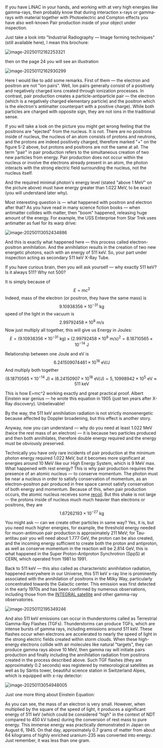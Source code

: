If you have LINAC in your hands, and working with at very high energies like gamma-rays, then probably know that during interaction x-rays or gamma-rays with material together with Photoelectric and Compton effects you have also well-known Pair production inside of your object under inspection.

Just take a look into "Industrial Radiography — Image forming techniques" (still available here), I mean this brochure:

![image-20250112162253321](assets/image-20250112162253321.png)

then on the page 24 you will see an illustration

![image-20250112162930299](assets/image-20250112162930299.png)

Here I would like to add some remarks. First of them — the electron and positron are not "ion pairs". Well, Ion pairs generally consist of a positively and negatively charged ions created through ionization processes. In contrast, pair production creates a particle-antiparticle pair — the electron (which is a negatively charged elementary particle) and the positron which is the electron's antimatter counterpart with a positive charge). While both particles are charged with opposite sign, they are not ions in the traditional sense.

If you will take a look on the picture you might get wrong feeling that the positrons are "ejected" from the nucleus. It is not. There are no positrons inside of nucleus, the nucleus of an atom consists of protons and neutrons, and the protons are indeed positively charged, therefore marked "+" on the figure 5-2 above, but protons and positrons are not the same at all.  The term "pair" in pair production refers to the simultaneous creation of two new particles from energy. Pair production does not occur within the nucleus or involve the electrons already present in an atom, the photon interacts with the strong electric field surrounding the nucleus, not the nucleus itself.

And the required minimal photon's energy level (stated "above 1 MeV" on the picture above) must have energy greater than 1.022 MeV, to be exact (you will understand later why).

Most interesting question is — what happened with positron and electron after that? As you have read in many science fiction books — when antimatter collides with matter, then "boom" happened, releasing huge amount of the energy. For example, the USS Enterprise from Star Trek uses antimatter as fuel for its warp drive:

![image-20250113052434886](assets/image-20250113052434886.png)

And this is exactly what happened here — this process called electron-positron annihilation. And the annihilation results in the creation of two new energetic photons, each with an energy of 511 keV. So, your part under inspection acting as secondary 511 keV X-Ray Tube.

If you have curious brain, then you will ask yourself — why exactly 511 keV? Is it always 511? Why not 500?

It is simply because of 
$$
E=mc^2
$$
Indeed, mass of the electron (or positron, they have the same mass) is 
$$
9.10938356 \times 10^{-31} \text{ kg}
$$
speed of the light in the vacuum is
$$
2.99792458 \times 10^{8} \text{ m/s}
$$
Now just multiply all together, this will give us Energy in Joules:
$$
E = (9.10938356 \times 10^{-31} \text{ kg}) \times (2.99792458 \times 10^{8} \text{ m/s})^2 = 8.18710565 \times 10^{-14} \text{ J}
$$

Relationship between one Joule and eV is 
$$
6.241509074461 \times 10^{18} \text{ eV/J}
$$
And multiply both together
$$
(8.18710565 \times 10^{-14} \text{ J}) \times (6.24150907 \times 10^{18} \text{ eV/J}) = 5,10998942 \times 10^{5} \text{ eV} \approx 511 \text{ keV}
$$

This is how E=mc^2 working exactly and great  practical proof. Albert Einstein war genius — he wrote this equation in 1905 (just ten years after X-Ray discovery). Unbelievable!

By the way, the 511 keV annihilation radiation is not strictly monoenergetic because affected by  Doppler broadening, but this effect is another story.

Anyway, now you can understand — why do you need at least 1.022 MeV (twice the rest mass of an electron) — it is because two particles produced and then both annihilates, therefore double energy required and the energy must be obviously preserved.

Technically you have only rare incidents of pair production at the minimum photon energy required 1.022 MeV, but it becomes more significant at energies around 10 MeV like our High Energy System, which is 9 MeV max. What happened with rest energy? This is why pair production requires the presence of an atomic nucleus — to conserve momentum. The photon must be near a nucleus in order to satisfy conservation of momentum, as an electron–positron pair produced in free space cannot satisfy conservation of both energy and momentum. Because of this, when pair production occurs, the atomic nucleus receives some [recoil](https://en.wikipedia.org/wiki/Atomic_recoil). But this shake is not large — the protons inside of nucleus much much heavier than electrons or positrons, they are
$$
1.67262193 \times 10^{-27} \text{ kg}
$$


You might ask — can we create other particles in same way? Yes, it is, but you need much higher energies, for example, the threshold energy needed for muon-antimuon pair production is approximately 211 MeV; for Tau-antitau pair you will need about 1.777 GeV, the proton can be also created, and the incoming energy sufficient to create both the proton and antiproton, as well as conserve momentum in the reaction will be 2.814 GeV, this is what happened in the Super Proton-Antiproton Synchrotron (SppS) at CERN, which operated from 1981 to 1991.

Back to 511 keV — this also called as characteristic annihilation radiation, happened everywhere in our Universe, this 511 keV x-ray line is prominently associated with the annihilation of positrons in the Milky Way, particularly concentrated towards the Galactic center. This emission was first detected in the early 1970s and has been confirmed by numerous observations, including those from the [INTEGRAL satellite](https://sci.esa.int/web/integral/-/45328-integral-maps-the-galaxy-at-511-kev) and other gamma-ray observatories.

![image-20250112195349246](assets/image-20250112195349246.png)

And also  511 keV emissions can occur in thunderstorms called as Terrestrial Gamma-Ray Flashes (TGFs). Thunderstorms can produce TGFs, which are intense bursts of gamma rays, including emissions around 511 keV. These flashes occur when electrons are accelerated to nearly the speed of light in the strong electric fields created within storm clouds. When these high-energy electrons collide with air molecules like natural "targets", they can produce gamma rays above 10 MeV, then gamma ray will initiate pairs production and finally including the annihilation radiation from positrons created in the process described above. Such TGF flashes (they are approximately 0.2 seconds) was registered by meteorological satellites as well as by Säntis tower, beautiful science station in Switzerland Alpes, which is equipped with x-ray detector:

![image-20250113054948005](assets/image-20250113054948005.png)

Just one more thing about Einstein Equation:

As you can see, the mass of an electron is very small. However, when multiplied by the square of the speed of light, it produces a significant energy of 511 keV (which could be considered "high" in the context of NDT compared to 450 kV tubes) during the conversion of rest mass to pure energy. This immense energy was practically demonstrated in Japan on August 6, 1945. On that day, approximately 0.7 grams of matter from about 64 kilograms of highly enriched uranium-235 was converted into energy. Just remember, it was less than one gram.
